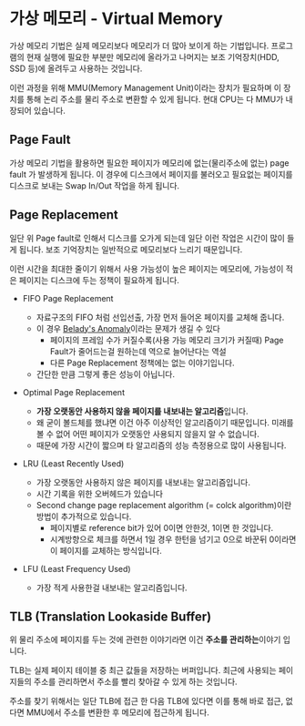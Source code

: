 # 가상 메모리 - Virtual Memory

가상 메모리 기법은 실제 메모리보다 메모리가 더 많아 보이게 하는 기법입니다. 프로그램의 현재 실행에 필요한 부분만 메모리에 올라가고 나머지는 보조 기억장치(HDD, SSD 등)에 올려두고 사용하는 것입니다.

이런 과정을 위해 MMU(Memory Management Unit)이라는 장치가 필요하며 이 장치를 통해 논리 주소를 물리 주소로 변환할 수 있게 됩니다. 현대 CPU는 다 MMU가 내장되어 있습니다.



## Page Fault

가상 메모리 기법을 활용하면 필요한 페이지가 메모리에 없는(물리주소에 없는) page fault 가 발생하게 됩니다. 이 경우에 디스크에서 페이지를 불러오고 필요없는 페이지를 디스크로 보내는 Swap In/Out 작업을 하게 됩니다.



## Page Replacement

일단 위 Page fault로 인해서 디스크를 오가게 되는데 일단 이런 작업은 시간이 많이 들게 됩니다. 보조 기억장치는 일반적으로 메모리보다 느리기 때문입니다. 

이런 시간을 최대한 줄이기 위해서 사용 가능성이 높은 페이지는 메모리에, 가능성이 적은 페이지는 디스크에 두는 정책이 필요하게 됩니다.

- FIFO Page Replacement
  - 자료구조의 FIFO 처럼 선입선출, 가장 먼저 들어온 페이지를 교체해 줍니다.
  - 이 경우 [Belady's Anomaly](https://en.wikipedia.org/wiki/B%C3%A9l%C3%A1dy%27s_anomaly)이라는 문제가 생길 수 있다
    - 페이지의 프레임 수가 커질수록(사용 가능 메모리 크기가 커질때) Page Fault가 줄어드는걸 원하는데 역으로 늘어난다는 역설
    - 다른 Page Replacement 정책에는 없는 이야기입니다.
  - 간단한 만큼 그렇게 좋은 성능이 아닙니다.
- Optimal Page Replacement
  - **가장 오랫동안 사용하지 않을 페이지를 내보내는 알고리즘**입니다.
  - 왜 굳이 볼드체를 했냐면 이건 아주 이상적인 알고리즘이기 때문입니다. 미래를 볼 수 없어 어떤 페이지가 오랫동안 사용되지 않을지 알 수 없습니다.
  - 때문에 가장 시간이 짧으며 타 알고리즘의 성능 측정용으로 많이 사용됩니다.
- LRU (Least Recently Used)
  - 가장 오랫동안 사용하지 않은 페이지를 내보내는 알고리즘입니다.
  - 시간 기록을 위한 오버헤드가 있습니다
  - Second change page replacement algorithm (= colck algorithm)이란 방법이 추가적으로 있습니다.
    - 페이지별로 reference bit가 있어 0이면 안한것, 1이면 한 것입니다.
    - 시계방향으로 체크를 하면서 1일 경우 한턴을 넘기고 0으로 바꾼뒤 0이라면 이 페이지를 교체하는 방식입니다.

- LFU (Least Frequency Used)
  - 가장 적게 사용한걸 내보내는 알고리즘입니다.



## TLB (Translation Lookaside Buffer)

위 물리 주소에 페이지를 두는 것에 관련한 이야기라면 이건 **주소를 관리하는**이야기 입니다. 

TLB는 실제 페이지 테이블 중 최근 값들을 저장하는 버퍼입니다. 최근에 사용되는 페이지들의 주소를 관리하면서 주소를 빨리 찾아갈 수 있게 하는 것입니다.

주소를 찾기 위해서는 일단 TLB에 접근 한 다음 TLB에 있다면 이를 통해 바로 접근, 없다면 MMU에서 주소를 변환한 후 메모리에 접근하게 됩니다.